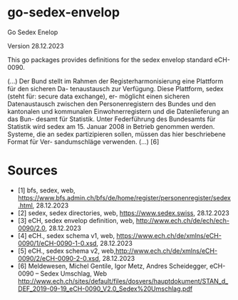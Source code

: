 # go-sedex-envelop
Go Sedex Enelop

Version 28.12.2023

This go packages provides definitions for the sedex envelop standard eCH-0090.

(...) Der Bund stellt im Rahmen der Registerharmonisierung eine Plattform für den sicheren Da-
tenaustausch zur Verfügung. Diese Plattform, sedex (steht für: secure data exchange), er-
möglicht einen sicheren Datenaustausch zwischen den Personenregistern des Bundes und
den kantonalen und kommunalen Einwohnerregistern und die Datenlieferung an das Bun-
desamt für Statistik.
Unter Federführung des Bundesamts für Statistik wird sedex am 15. Januar 2008 in Betrieb
genommen werden.
Systeme, die an sedex partizipieren sollen, müssen das hier beschriebene Format für Ver-
sandumschläge verwenden. (...) [6]

# Sources
- [1] bfs, sedex, web, https://www.bfs.admin.ch/bfs/de/home/register/personenregister/sedex.html, 28.12.2023
- [2] sedex, sedex directories, web, https://www.sedex.swiss, 28.12.2023
- [3] eCH, sedex envelop definition, web, http://www.ech.ch/de/ech/ech-0090/2.0, 28.12.2023
- [4] eCH., sedex schema v1, web, https://www.ech.ch/de/xmlns/eCH-0090/1/eCH-0090-1-0.xsd, 28.12.2023
- [5] eCH., sedex schema v2, web,http://www.ech.ch/de/xmlns/eCH-0090/2/eCH-0090-2-0.xsd, 28.12.2023
- [6] Meldewesen, Michel Gentile, Igor Metz, Andres Scheidegger, eCH-0090 – Sedex Umschlag, Web http://www.ech.ch/sites/default/files/dosvers/hauptdokument/STAN_d_DEF_2019-09-19_eCH-0090_V2.0_Sedex%20Umschlag.pdf
